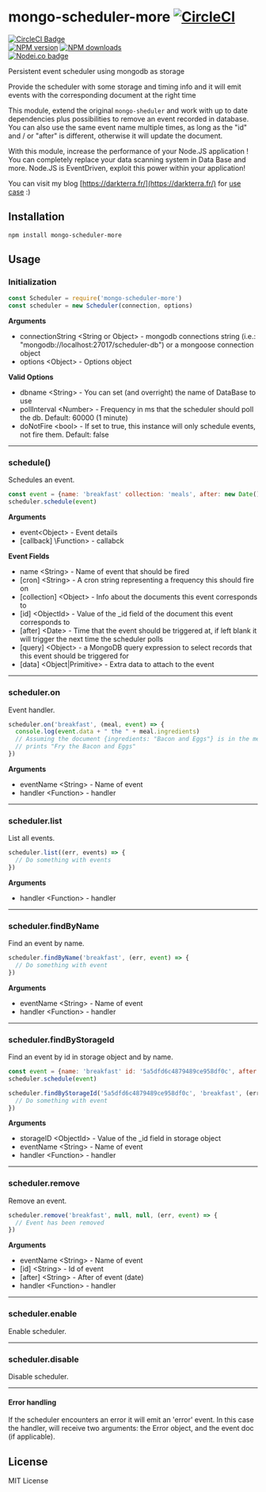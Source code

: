 mongo-scheduler-more [![CircleCI](https://circleci.com/gh/darkterra/mongo-scheduler.svg?style=svg)](https://circleci.com/gh/darkterra/mongo-scheduler)
==================
<!-- BADGES/ -->

<span class="badge-badge"><a href="https://circleci.com/gh/darkterra/mongo-scheduler" title="CircleCI Badge"><img src="https://circleci.com/gh/darkterra/mongo-scheduler.svg?style=svg" alt="CircleCI Badge" /></a></span>
<br class="badge-separator" />
<span class="badge-npmversion"><a href="https://npmjs.org/package/mongo-scheduler-more" title="View this project on NPM"><img src="https://img.shields.io/npm/v/mongo-scheduler-more.svg" alt="NPM version" /></a></span>
<span class="badge-npmdownloads"><a href="https://npmjs.org/package/mongo-scheduler-more" title="View this project on NPM"><img src="https://img.shields.io/npm/dm/mongo-scheduler-more.svg" alt="NPM downloads" /></a></span>
<br class="badge-separator" />
<span class="badge-nodeico"><a href="https://www.npmjs.com/package/mongo-scheduler-more" title="Nodei.co badge"><img src="https://nodei.co/npm/mongo-scheduler-more.png" alt="Nodei.co badge" /></a></span>

<!-- /BADGES -->


Persistent event scheduler using mongodb as storage

Provide the scheduler with some storage and timing info and it will emit events with the corresponding document at the right time

This module, extend the original `mongo-sheduler` and work with up to date dependencies plus possibilities to remove an event recorded in database.
You can also use the same event name multiple times, as long as the "id" and / or "after" is different, otherwise it will update the document.

With this module, increase the performance of your Node.JS application !
You can completely replace your data scanning system in Data Base and more.
Node.JS is EventDriven, exploit this power within your application!

You can visit my blog [https://darkterra.fr/](https://darkterra.fr/) for [use case](https://darkterra.fr/que-faire-si-node-js-consomme-trop-en-ressources-ram-cpu/) :)

Installation
------------

`npm install mongo-scheduler-more`

Usage
-----

### Initialization

```javascript
const Scheduler = require('mongo-scheduler-more')
const scheduler = new Scheduler(connection, options)
```

__Arguments__
* connectionString \<String or Object> - mongodb connections string (i.e.: "mongodb://localhost:27017/scheduler-db") or a mongoose connection object
* options \<Object> - Options object

__Valid Options__
* dbname \<String> - You can set (and overright) the name of DataBase to use
* pollInterval \<Number> - Frequency in ms that the scheduler should poll the db. Default: 60000 (1 minute)
* doNotFire \<bool> - If set to true, this instance will only schedule events, not fire them. Default: false

---------------------------------------

### schedule()

Schedules an event.

```javascript
const event = {name: 'breakfast' collection: 'meals', after: new Date(), data: 'Fry'}
scheduler.schedule(event)
```

__Arguments__
* event\<Object> - Event details
* [callback] \Function> - callabck

__Event Fields__
* name \<String> - Name of event that should be fired
* [cron] \<String> - A cron string representing a frequency this should fire on
* [collection] \<Object> - Info about the documents this event corresponds to
* [id] \<ObjectId> - Value of the _id field of the document this event corresponds to
* [after] \<Date> - Time that the event should be triggered at, if left blank it will trigger the next time the scheduler polls
* [query] \<Object> - a MongoDB query expression to select records that this event should be triggered for
* [data] \<Object|Primitive\> - Extra data to attach to the event


---------------------------------------

### scheduler.on

Event handler.

```javascript
scheduler.on('breakfast', (meal, event) => {
  console.log(event.data + " the " + meal.ingredients)
  // Assuming the document {ingredients: "Bacon and Eggs"} is in the meals collection
  // prints "Fry the Bacon and Eggs"
})
```
__Arguments__
* eventName \<String> - Name of event
* handler \<Function> - handler

---------------------------------------

### scheduler.list

List all events.

```javascript
scheduler.list((err, events) => {
  // Do something with events
})
```

__Arguments__
* handler \<Function> - handler

---------------------------------------

### scheduler.findByName

Find an event by name.

```javascript
scheduler.findByName('breakfast', (err, event) => {
  // Do something with event
})
```

__Arguments__
* eventName \<String> - Name of event
* handler \<Function> - handler

---------------------------------------

### scheduler.findByStorageId

Find an event by id in storage object and by name.

```javascript
const event = {name: 'breakfast' id: '5a5dfd6c4879489ce958df0c', after: new Date()}
scheduler.schedule(event)

scheduler.findByStorageId('5a5dfd6c4879489ce958df0c', 'breakfast', (err, event) => {
  // Do something with event
})
```

__Arguments__
* storageID \<ObjectId> - Value of the _id field in storage object
* eventName \<String> - Name of event
* handler \<Function> - handler

---------------------------------------

### scheduler.remove

Remove an event.

```javascript
scheduler.remove('breakfast', null, null, (err, event) => {
  // Event has been removed
})
```

__Arguments__
* eventName \<String> - Name of event
* [id] \<String> - Id of event
* [after] \<String> - After of event (date)
* handler \<Function> - handler

---------------------------------------

### scheduler.enable

Enable scheduler.

---------------------------------------

### scheduler.disable

Disable scheduler.

---------------------------------------

#### Error handling
If the scheduler encounters an error it will emit an 'error' event. In this case the handler, will receive two arguments: the Error object, and the event doc (if applicable).

License
-------

MIT License
